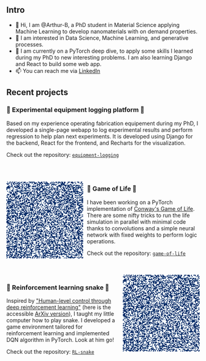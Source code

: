 
## Intro

- 👋 Hi, I am @Arthur-B, a PhD student in Material Science applying Machine Learning to develop nanomaterials with on demand properties.
- 👀 I am interested in Data Science, Machine Learning, and generative processes.
- 🌱 I am currently on a PyTorch deep dive, to apply some skills I learned during my PhD to new interesting problems. I am also learning Django and React to build some web app.
- 📫 You can reach me via [LinkedIn](https://www.linkedin.com/in/arthur-baucour/)

## Recent projects


### 📒 Experimental equipment logging platform 📒

Based on my experience operating fabrication equipement during my PhD, I developed a single-page webapp to log experimental results and perform regression to help plan next experiments.
It is developed using Django for the backend, React for the frontend, and Recharts for the visualization.

Check out the repository: [`equipment-logging`](https://github.com/Arthur-B/equipment-logging)

<br>
<br>

<p>
  <img width="200" align="left" style="padding-right: 10px" src="./assets/life_200x200.gif" />
</p>

### 🌱 Game of Life 🌱

I have been working on a PyTorch implementation of [Conway's Game of Life](https://en.wikipedia.org/wiki/Conway%27s_Game_of_Life).
There are some nifty tricks to run the life simulation in parallel with minimal code thanks to convolutions and a simple neural network with fixed weights to perform logic operations.

Check out the repository: [`game-of-life`](https://github.com/Arthur-B/game-of-life)

<br>
<br>

<img width="200" align="right" style="padding-left: 10px" src="./assets/life_200x200.gif" />

### 🐍 Reinforcement learning snake 🐍

Inspired by ["Human-level control through deep reinforcement learning"](https://doi.org/10.1038/nature14236) (here is the accessible [ArXiv version](https://arxiv.org/abs/1312.5602)), I taught my little computer how to play snake.
I developed a game environment tailored for reinforcement learning and implemented DQN algorithm in PyTorch.
Look at him go!

Check out the repository: [`RL-snake`](https://github.com/Arthur-B/RL-snake)
